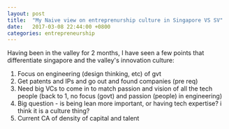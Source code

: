 ```yaml
---
layout: post
title:  "My Naive view on entreprenurship culture in Singapore VS SV"
date:   2017-03-08 22:44:00 +0800
categories: entrepreneurship
---
```


Having been in the valley for 2 months, I have seen a few points that differentiate singapore and the valley's innovation culture:

1. Focus on engineering (design thinking, etc) of gvt
2. Get patents and IPs and go out and found companies (pre req)
3. Need big VCs to come in to match passion and vision of all the tech people (back to 1, no focus (govt) and passion (people) in engineering)
4. Big question - is being lean more important, or having tech expertise? i think it is a culture thing?
5. Current CA of density of capital and talent
